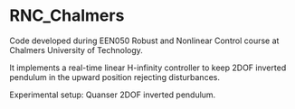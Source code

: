 # RNC_Chalmers

Code developed during EEN050 Robust and Nonlinear Control course at Chalmers University of Technology.

It implements a real-time linear H-infinity controller to keep 2DOF inverted pendulum in the upward position rejecting disturbances.

Experimental setup: Quanser 2DOF inverted pendulum. 
